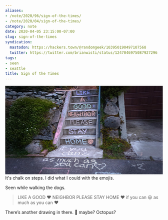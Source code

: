 ```yaml
---
aliases:
- /note/2020/96/sign-of-the-times/
- /note/2020/04/sign-of-the-times/
category: note
date: 2020-04-05 23:15:00-07:00
slug: sign-of-the-times
syndication:
  mastodon: https://hackers.town/@randomgeek/103950190497107568
  twitter: https://twitter.com/brianwisti/status/1247046975087927296
tags:
- seen
- seattle
title: Sign of the Times
---
```


![attachments/img/2020/cover-2020-04-05.jpg](../../../attachments/img/2020/cover-2020-04-05.jpg)
It's chalk on steps. I did what I could with the emojis.

Seen while walking the dogs.

 > 
 > LIKE A GOOD :heart: NEIGHBOR PLEASE STAY HOME :heart: if you can
 > :smiley: as much as you can :heart:

There’s another drawing in there. :balloon: maybe? Octopus?
